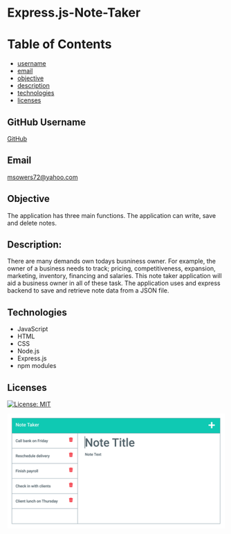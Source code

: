 # Express.js-Note-Taker

# Table of Contents
- [username](#username)
- [email](#email)
- [objective](#objective)
- [description](#description)
- [technologies](#technologies)
- [licenses](#licenses)


## GitHub Username
[GitHub](https://github.com/msowers72/Team-Profile-Generator)

## Email
<msowers72@yahoo.com>

## Objective
The application has three main functions. The application can write, save and delete notes.

## Description:
There are many demands own todays busniness owner. For example, the owner of a business needs to track; pricing,
competitiveness, expansion, marketing, inventory, financing and salaries. This note taker application will aid 
a business owner in all of these task. The application uses and express backend to save and retrieve note data from a
JSON file.
 
## Technologies
* JavaScript
* HTML
* CSS
* Node.js
* Express.js
* npm modules

## Licenses 
[![License: MIT](https://img.shields.io/badge/License-MIT-yellow.svg)](https://opensource.org/licenses/MIT)
<!-- ![Tux, the Linux mascot](https://img.shields.io/badge/License-MIT-green) -->




![image](./Assets/11-express-homework-demo-01.png)

  

